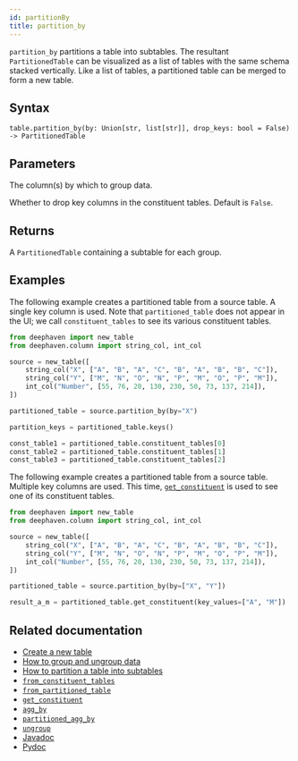 ```yaml
---
id: partitionBy
title: partition_by
---
```


`partition_by` partitions a table into subtables. The resultant `PartitionedTable` can be visualized as a list of tables with the same schema stacked vertically. Like a list of tables, a partitioned table can be merged to form a new table.

## Syntax

```
table.partition_by(by: Union[str, list[str]], drop_keys: bool = False) -> PartitionedTable
```

## Parameters

<ParamTable>
<Param name="by" type="Union[str, list[str]]">

The column(s) by which to group data.

</Param>
<Param name="drop_keys" type="bool" optional>

Whether to drop key columns in the constituent tables. Default is `False`.

</Param>
</ParamTable>

## Returns

A `PartitionedTable` containing a subtable for each group.

## Examples

The following example creates a partitioned table from a source table. A single key column is used. Note that `partitioned_table` does not appear in the UI; we call `constituent_tables` to see its various constituent tables.

```python order=source,partition_keys,const_table1,const_table2,const_table3
from deephaven import new_table
from deephaven.column import string_col, int_col

source = new_table([
    string_col("X", ["A", "B", "A", "C", "B", "A", "B", "B", "C"]),
    string_col("Y", ["M", "N", "O", "N", "P", "M", "O", "P", "M"]),
    int_col("Number", [55, 76, 20, 130, 230, 50, 73, 137, 214]),
])

partitioned_table = source.partition_by(by="X")

partition_keys = partitioned_table.keys()

const_table1 = partitioned_table.constituent_tables[0]
const_table2 = partitioned_table.constituent_tables[1]
const_table3 = partitioned_table.constituent_tables[2]
```

The following example creates a partitioned table from a source table. Multiple key columns are used. This time, [`get_constituent`](../partitioned-tables/get-constituent.md) is used to see one of its constituent tables.

```python order=source,result_a_m
from deephaven import new_table
from deephaven.column import string_col, int_col

source = new_table([
    string_col("X", ["A", "B", "A", "C", "B", "A", "B", "B", "C"]),
    string_col("Y", ["M", "N", "O", "N", "P", "M", "O", "P", "M"]),
    int_col("Number", [55, 76, 20, 130, 230, 50, 73, 137, 214]),
])

partitioned_table = source.partition_by(by=["X", "Y"])

result_a_m = partitioned_table.get_constituent(key_values=["A", "M"])
```

## Related documentation

- [Create a new table](../../../how-to-guides/new-table.md)
- [How to group and ungroup data](../../../how-to-guides/grouping-data.md)
- [How to partition a table into subtables](../../../how-to-guides/partition-by.md)
- [`from_constituent_tables`](../partitioned-tables/from-constituent-tables.md)
- [`from_partitioned_table`](../partitioned-tables/from-partitioned-table.md)
- [`get_constituent`](../partitioned-tables/get-constituent.md)
- [`agg_by`](./aggBy.md)
- [`partitioned_agg_by`](./partitionedAggBy.md)
- [`ungroup`](./ungroup.md)
- [Javadoc](<https://deephaven.io/core/javadoc/io/deephaven/engine/table/Table.html#partitionBy(java.lang.String...)>)
- [Pydoc](https://deephaven.io/core/pydoc/code/deephaven.table.html?highlight=partition#deephaven.table.Table.partition_by)

